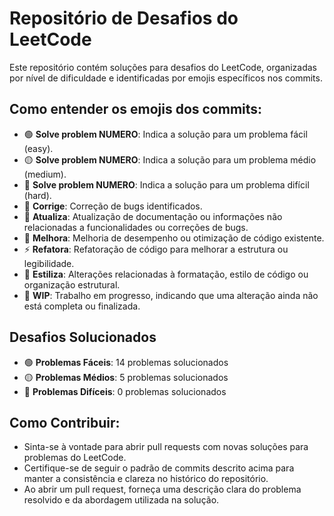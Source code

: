 # Repositório de Desafios do LeetCode

Este repositório contém soluções para desafios do LeetCode, organizadas por nível de dificuldade e identificadas por emojis específicos nos commits.

## Como entender os emojis dos commits:

- 🟢 **Solve problem NUMERO**: Indica a solução para um problema fácil (easy).
- 🟡 **Solve problem NUMERO**: Indica a solução para um problema médio (medium).
- 🔴 **Solve problem NUMERO**: Indica a solução para um problema difícil (hard).
- 🐛 **Corrige**: Correção de bugs identificados.
- 📝 **Atualiza**: Atualização de documentação ou informações não relacionadas a funcionalidades ou correções de bugs.
- 🚀 **Melhora**: Melhoria de desempenho ou otimização de código existente.
- ⚡️ **Refatora**: Refatoração de código para melhorar a estrutura ou legibilidade.
- 🎨 **Estiliza**: Alterações relacionadas à formatação, estilo de código ou organização estrutural.
- 🚧 **WIP**: Trabalho em progresso, indicando que uma alteração ainda não está completa ou finalizada.

## Desafios Solucionados

- 🟢 **Problemas Fáceis**: 14 problemas solucionados
- 🟡 **Problemas Médios**: 5 problemas solucionados
- 🔴 **Problemas Difíceis**: 0 problemas solucionados

## Como Contribuir:

- Sinta-se à vontade para abrir pull requests com novas soluções para problemas do LeetCode.
- Certifique-se de seguir o padrão de commits descrito acima para manter a consistência e clareza no histórico do repositório.
- Ao abrir um pull request, forneça uma descrição clara do problema resolvido e da abordagem utilizada na solução.
